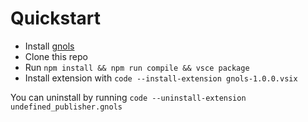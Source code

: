 # Quickstart

- Install [gnols](https://github.com/jdkato/gnols)
- Clone this repo
- Run `npm install && npm run compile && vsce package`
- Install extension with `code --install-extension gnols-1.0.0.vsix`

You can uninstall by running `code --uninstall-extension undefined_publisher.gnols`
